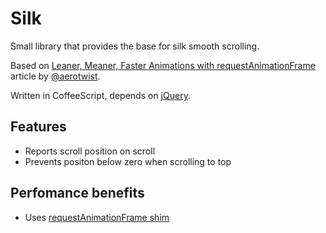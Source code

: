 # Silk

Small library that provides the base for silk smooth scrolling.

Based on [Leaner, Meaner, Faster Animations with requestAnimationFrame](http://www.html5rocks.com/en/tutorials/speed/scrolling/) article by [@aerotwist](https://twitter.com/aerotwist). 

Written in CoffeeScript, depends on [jQuery](http://jquery.com/).


## Features

- Reports scroll position on scroll
- Prevents positon below zero when scrolling to top

## Perfomance benefits

- Uses [requestAnimationFrame shim](http://www.paulirish.com/2011/requestanimationframe-for-smart-animating) 

